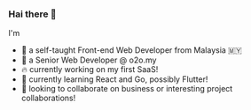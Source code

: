 ### Hai there 👋 

I'm 
- 🧑 a self-taught Front-end Web Developer from Malaysia 🇲🇾
- 💼 a Senior Web Developer @ o2o.my
- 🔥 currently working on my first SaaS!
- 🌱 currently learning React and Go, possibly Flutter!
- 🧐 looking to collaborate on business or interesting project collaborations!
